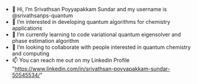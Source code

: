 - 👋 Hi, I’m Srivathsan Poyyapakkam Sundar and my username is @srivathsanps-quantum
- 👀 I’m interested in developing quantum algorithms for chemistry applications
- 🌱 I’m currently learning to code variational quantum eigensolver and phase estimation algorithm
- 💞️ I’m looking to collaborate with people interested in quantum chemistry and computing
- 📫 You can reach me out on my Linkedin Profile "https://www.linkedin.com/in/srivathsan-poyyapakkam-sundar-50545534/"

<!---
srivathsanps-quantum/srivathsanps-quantum is a ✨ special ✨ repository because its `README.md` (this file) appears on your GitHub profile.
You can click the Preview link to take a look at your changes.
--->
